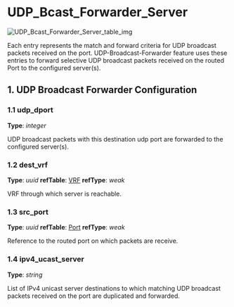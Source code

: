# UDP_Bcast_Forwarder_Server

![UDP_Bcast_Forwarder_Server_table_img](http://www.plantuml.com/plantuml/img/0Ky1iFv0StHXSdHrRMmAS65ZQs5dPI0YKczlT21KOM9iPNCY87iAOsnXStCWLKHGNq9ZONDqNqPlSdTXScHbSbzJPN9sPN8AVGfqRsTbT6XbSY1x2cDiONDp85PIHWfZR65pSo1GRt9q2dqALKHGNq9ZONDqNqPlSdTXScHbSbzJPN9sPN8WBcGkFY1MKaOALKHGNq9ZONDqNqPlSdTXScHbSbzJPN9sPN8WBcGkFY1GRt9q2cXfP6KWOsboOsnb2cXfP6KWRMLjOcLoSmfpQsbkS65oOMqWRMzkRsDeSczjPI1qSdLb2cnbPsLkP21oQMTeT0fZRsvqQMvrRtCWR6bkPI0j83nYFdDqSczkPpmlOZuWScLcPN9bRcDb2cHlT7HbP21iQMvb82qWF6a-TsLXQpmlQJuWScLcPN9bRcDb2cLkP6nbPsLkP0f0PMvaTMri)

Each entry represents the match and forward criteria for UDP broadcast packets
received on the port. UDP-Broadcast-Forwarder feature uses these entries to
forward selective UDP broadcast packets received on the routed Port to the
configured server(s).

## 1. UDP Broadcast Forwarder Configuration

### 1.1 udp_dport

**Type**: _integer_

UDP broadcast packets with this destination udp port are forwarded to the
configured server(s).

### 1.2 dest_vrf

**Type**: _uuid_ **refTable**: [VRF](vrf.html) **refType**: _weak_



VRF through which server is reachable.

### 1.3 src_port

**Type**: _uuid_ **refTable**: [Port](port.html) **refType**: _weak_



Reference to the routed port on which packets are receive.

### 1.4 ipv4_ucast_server

**Type**: _string_

List of IPv4 unicast server destinations to which matching UDP broadcast packets
received on the port are duplicated and forwarded.

